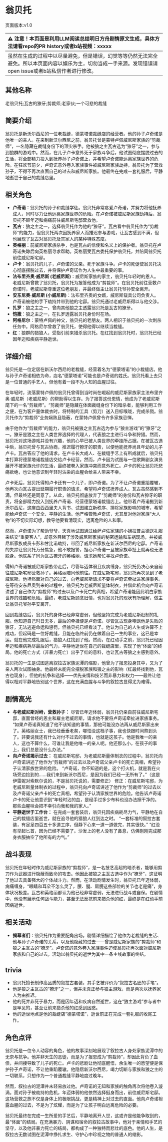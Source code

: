 # 翁贝托
页面版本:v1.0
 

| :warning: 注意！本页面是利用LLM阅读总结明日方舟剧情原文生成，具体方法请看repo的PR history或者b站视频：xxxxx           |
|:----------------------------|
| 虽然在生成的过程中以尽量避免，但是错误，幻觉等等仍然无法完全避免。所以本页面内容以娱乐为主，切勿当成一手来源。发现错误请open issue或者b站私信作者进行修改。|



## 其他名称
老翁贝托;瓦古的獠牙;剪裁师;老家伙;一个可悲的裁缝
## 简要介绍
翁贝托是新沃尔西尼的一位老裁缝，德蒙塔诺裁缝店的经营者。他的孙子卢奇诺是他唯一的亲人。在来到新沃尔西尼之前，翁贝托曾是蒙特卢佩威尼斯家族的“剪裁师”，一名隐藏在裁缝身份下的顶尖杀手。他被狼之主瓦古选为“獠牙”之一，参与到狼群的游戏中。然而，在儿子卢卡意外死于家族斗争后，他试图彻底摆脱过去的生活，将全部精力投入到抚养孙子卢奇诺上，并希望卢奇诺能远离家族世界的危险。在狂欢节前夕，卢奇诺意外卷入家族事件被威尼斯家族劫持，翁贝托为了营救孙子，不得不再次直面自己的过去和威尼斯家族。他最终在完成一套礼服后，平静地逝世于自己的裁缝店里。
## 相关角色
-   **卢奇诺**：翁贝托的孙子和裁缝学徒。翁贝托非常疼爱卢奇诺，并努力将他抚养成人，同时尽力让他远离家族世界的危险。在卢奇诺被威尼斯家族劫持后，翁贝托不顾年迈和病痛前往威尼斯宅邸营救他。
-   **瓦古**：狼之主之一，选择翁贝托作为他的“獠牙”。瓦古看中翁贝托作为“剪裁师”的能力，但翁贝托两次因抚养家人而推迟参与游戏，让瓦古感到不满，但也展现了瓦古对翁贝托及其家人的某种特殊态度。
-   **英格丽**：前威尼斯家族杀手，也是瓦古的信使和名义上的保护者。翁贝托在卢奇诺失踪后向英格丽寻求帮助。英格丽受瓦古委托保护翁贝托，并陪同翁贝托前往威尼斯宅邸。
-   **卢卡**：翁贝托的儿子，卢奇诺的父亲。死于家族斗争。卢卡的死促使翁贝托决心彻底摆脱过去，并将保护卢奇诺作为人生中最重要的事。
-   **法布里齐奥·威尼斯 (老威尼斯)**：威尼斯家族的家主，翁贝托年轻时的恩人。老威尼斯曾救了翁贝托，翁贝托为报答他成为“剪裁师”。在翁贝托前往营救卢奇诺时，老威尼斯尊重这位老朋友，并最终做主让翁贝托爷孙安全离开。
-   **安东尼奥·威尼斯 (小威尼斯)**：法布里齐奥的女婿，威尼斯载具公司负责人。卢奇诺被他的手下劫持并带到他的宅邸。翁贝托通过老威尼斯得以与他交涉。
-   **扎罗**：狼之主之一，曾向其他狼之主透露翁贝托是瓦古的獠牙。
-   **恺撒**：狼之主之一，在扎罗透露翁贝托身份时在场。
-   **阿格尼尔**：蒙特卢佩的神父，翁贝托的老朋友。两人相识于翁贝托的一次刺杀任务中。阿格尼尔曾救了翁贝托，使得他得以继续当裁缝。
-   **红**：狼群的猎狼人，受指引前来猎杀翁贝托。在红找到翁贝托时，翁贝托已经因年迈和疾病平静逝世。
## 详细介绍
翁贝托是一位定居在新沃尔西尼的老裁缝，经营着名为“德蒙塔诺”的小裁缝店。他与孙子卢奇诺相依为命，店名“德蒙塔诺”可能也是卢奇诺的姓氏。翁贝托看上去只是一位普通的手艺人，但他有着一段不为人知的血腥过往。

在年轻时，流落蒙特卢佩的翁贝托曾得到当时尚在崛起的威尼斯家族家主法布里齐奥·威尼斯（老威尼斯）的帮助得以生存。为了报答这份恩情，他成为了老威尼斯麾下的一名“剪裁师”。“剪裁师”是隐藏在体面裁缝身份下的暗杀者，能够利用工作之便，在为客户量体裁衣时，将特制的工具（剪刀）送入目标喉咙，完成杀戮。翁贝托作为“剪裁师”业务娴熟且隐蔽，在蒙特卢佩曾令许多家族忌惮。

由于他作为“剪裁师”的能力，翁贝托被狼之主瓦古选为参与“狼主游戏”的“獠牙”之一。獠牙是狼之主在人类世界选择的代理人，代表狼之主进行斗争和狩猎。然而，翁贝托对这场游戏并没有兴趣，他的心早已被人类世界的牵挂所占据。在被瓦古选中后，翁贝托曾与瓦古协商，推迟履行獠牙的职责，以便他能抚养尚且年幼的儿子卢卡。瓦古答应了他的请求。在卢卡长大成人、在裁缝手艺上有所成就后，翁贝托本打算将德蒙塔诺裁缝店交给卢卡经营。然而，卢卡因为试图与一位歌舞剧女演员展开不被家族允许的生活，最终被卷入家族冲突而意外死亡。卢卡的死让翁贝托悲痛欲绝，也让他意识到年轻时沾染的血腥会给亲人带来不幸。

卢卡死后，翁贝托得知卢卡还有一个儿子，即卢奇诺。为了不让卢奇诺重蹈覆辙，他再次向瓦古提出延期履行职责的请求，希望将卢奇诺抚养成人。瓦古虽然感到不满，但最终还是同意了。从此，翁贝托彻底放弃了“剪裁师”的身份和瓦古獠牙的职责，将全部精力投入到抚养卢奇诺、经营德蒙塔诺裁缝店上。他带着卢奇诺搬到新沃尔西尼，这座由西西里夫人背书、试图建立新秩序、排除家族影响的城市，希望能给卢奇诺一个安全、平静的生活。他严格管教卢奇诺，尤其反对他对家族“大人物”的不切实际幻想，教导他要看清现实，远离危险的人和事。

然而，卢奇诺为了帮助爷爷，天真地试图通过给萨卢佐家族的小姐拉普兰德送礼服来结交“重要客人”，却意外目睹了涉及威尼斯家族的秘密运输和车祸现场，并被威尼斯家族成员卡彭和甘比诺劫持，带回了威尼斯家族在新沃尔西尼的宅邸。卢奇诺的失踪让翁贝托万分焦急，他不敢报警，担心卢奇诺一旦被家族牵扯上就再也无法脱身。他联系了同为瓦古獠牙的英格丽，请求她帮忙寻找卢奇诺。

得知卢奇诺被威尼斯家族带走后，尽管年迈体弱且疾病缠身，翁贝托仍决心亲自前往威尼斯宅邸营救孙子。英格丽陪同他前往。在威尼斯宅邸，翁贝托再次见到了老威尼斯。他坦然面对自己的过去，向老威尼斯请求不要将卢奇诺牵扯进家族事务。在等待安东尼奥到来的过程中，翁贝托为老威尼斯量体制衣，并借此机会向卢奇诺讲述了自己作为“剪裁师”的过去以及卢卡死亡的真相，希望卢奇诺能因此明白家族世界的残酷和危险。最终，老威尼斯顾念旧情，也对翁贝托的现状有所理解，做主让翁贝托爷孙平安离开。

回到裁缝店后，翁贝托的身体已经非常虚弱，但他坚持完成为老威尼斯赶制的礼服。他知道自己时日无多，最后的牵挂便是卢奇诺。尽管瓦古现身嘲讽他是失败的獠牙，无法逃避命运和惩罚，但翁贝托已经看淡了。他认为自己的人生或许算不上成功，但起码是一位好裁缝，且能在临终前仍在做着自己一生的事业，这已是幸运。就在他完成礼服后，猎狼人红找到了他。然而，在红动手之前，翁贝托已经因年迈和疾病耗尽最后的气力，平静地逝世在自己的裁缝店里，实现了他“体面”的终局。他的死亡方式（非暴力死亡）出乎了红的意料，也让瓦古等狼之主感到意外。

翁贝托的一生是试图逃离叙拉古家族泥潭的缩影，他曾为了报恩投身其中，又为了亲人两次试图抽身。他最终未能完全摆脱家族和狼之主的影响（红最终找到他，瓦古也现身），但他的抗争和选择——优先亲情和技艺而非暴力和权力——最终让他得以相对平静地告别这个世界，这在充满血腥与斗争的叙拉古显得尤为难得。
## 剧情高光
*   **与老威尼斯对峙，营救孙子：** 尽管已年迈体弱，翁贝托仍亲自前往威尼斯宅邸，直面曾经的恩主和雇主老威尼斯，请求他不要将卢奇诺牵扯进家族事务。
    “如果卢奇诺真知道了他不该知道的事情，那他可能没办法再从威尼斯家出来了。英格丽女士，我已经垂垂老矣，哪怕没这档子事，我也快跟时间熬到头了。非要说我还有什么对付不过去的事情，也就是这孩子。他是我唯一的亲人，这也不算什么，可谁让我是他唯一的亲人呢。他还那么小，在孩子的事上，我们总是没什么办法。”
*   **向卢奇诺揭示过去：** 在威尼斯宅邸，为老威尼斯量体制衣的过程中，翁贝托向卢奇诺讲述了他作为“剪裁师”的过去以及卢奇诺父亲卢卡的死亡真相，希望孙子认清家族世界的危险。
    “卢奇诺，你不知道的是，这个打火机，就是我在火场旁边捡到的......我们来到新沃尔西尼，是因为我们已经一无所有了。”（这是伊雷妮对索默尔说的，不是翁贝托说的，需要修正）
    修正：在威尼斯宅邸，为老威尼斯量体制衣的过程中，翁贝托向卢奇诺讲述了他作为“剪裁师”的过去以及卢奇诺父亲卢卡的死亡真相，希望孙子认清家族世界的危险。他告诉卢奇诺卢卡的死让他意识到“年轻时沾的血，是经手过多少布料也没办法擦干净的。那些血腥味会把不幸引向我和我的家人。”
*   **平静逝世于工作台：** 在完成一套套装后，翁贝托因疾病耗尽力气，平静地在自己的裁缝店里逝世，就在追寻他的猎狼人红到达之时。
    “一套标准的叙拉古套装，有足足四百五十多道工序，但静下心来一道一道做完，其实很快。”
    “红没有举起匕首，因为已经不需要了。沙发上的老人没有了鼻息，仿佛刚刚完成那身衣服抽空了他所有的力气。”
## 战斗表现
翁贝托在年轻时作为威尼斯家族的“剪裁师”，是一名技艺高超的暗杀者，能够用剪刀作为武器进行隐蔽而致命的攻击。他因此被狼之主瓦古选中作为“獠牙”，这证明了他过去具备强大的个体战斗力。然而，在活动剧情发生时，翁贝托已年迈体弱，病痛缠身，“眼睛和耳朵不怎么灵了，腰、腿、肩膀这些部位的关节也老是痛”，身体状况极差。瓦古和英格丽都认为他已经非常虚弱，无法进行战斗或自保。在剧情中，他没有展示任何战斗能力，甚至无法反抗前来猎杀他的红，最终是在红动手前因病逝世。
## 相关活动
-   **揭幕者们**：翁贝托作为重要配角出场。剧情详细描绘了他作为老裁缝的生活、他与孙子卢奇诺的关系，以及他隐藏的过去——曾是威尼斯家族的“剪裁师”和狼之主瓦古的“獠牙”。卢奇诺的意外卷入家族事件迫使翁贝托再次面对威尼斯家族和自己的过去。活动以翁贝托的逝世为其中一条主线故事的终结。
## trivia
*   翁贝托擅长制作高品质的叙拉古套装，其手艺被评价为“叙拉古名匠的手笔”。
*   他是狼之主瓦古的“獠牙”之一，但并未真正参与狼主游戏，而是两次以抚养家人为由推迟。
*   他的死并非死于暴力，而是因年迈和疾病自然逝世，这在“狼主游戏”参与者中是罕见的，甚至让前来猎杀他的红感到困惑。
*   他的逝世地点是他的裁缝店“德蒙塔诺”，逝世前正在完成一套礼服的收尾工作。
## 角色点评
翁贝托是一位令人动容的角色，他的故事深刻地展现了叙拉古人身处家族泥潭中的无奈与抗争。他并非天生的恶徒，而是为了报恩成为“剪裁师”，却因此背负了血债，并间接导致了儿子的死亡。卢卡的悲剧让他彻底醒悟，余生唯一的愿望便是保护孙子卢奇诺，不让他重蹈覆辙。他隐居新沃尔西尼，竭力切断与家族和狼之主的一切联系，只想作为一个普通裁缝平静地度过晚年。

然而，叙拉古的泥潭并未轻易放过他。卢奇诺的无知和家族的触角再次将他卷入漩涡。面对孙子被劫持的危机，年迈体弱的他依然选择挺身而出，前往威尼斯宅邸。这场营救之旅不仅是身体上的极限挑战，更是精神上对过去的直面。他向卢奇诺袒露血腥的过去，不是为了炫耀，而是为了让孩子明白远离危险的必要。

翁贝托最终在完成一生所爱的手艺后，平静地离开人世，这或许是他能争取到的，最“体面”的结局。在充满暴力、阴谋和宿命的叙拉古故事中，他对于亲情和手艺的坚守，以及他非暴力死亡的结局，都构成了一种独特而悲壮的底色。他的人生，是叙拉古无数试图在泥潭中挣扎求生、守护心中珍视之物的普通人的缩影。